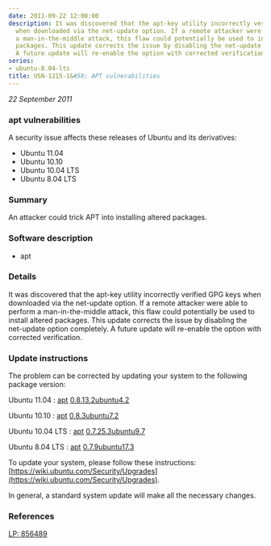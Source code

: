 ```yaml
---
date: 2011-09-22 12:00:00
description: It was discovered that the apt-key utility incorrectly verified GPG keys
  when downloaded via the net-update option. If a remote attacker were able to perform
  a man-in-the-middle attack, this flaw could potentially be used to install altered
  packages. This update corrects the issue by disabling the net-update option completely.
  A future update will re-enable the option with corrected verification.
series:
- ubuntu-8.04-lts
title: USN-1215-1&#58; APT vulnerabilities
---
```


*22 September 2011*

### apt vulnerabilities

A security issue affects these releases of Ubuntu and its derivatives:

* Ubuntu 11.04
* Ubuntu 10.10
* Ubuntu 10.04 LTS
* Ubuntu 8.04 LTS

### Summary

An attacker could trick APT into installing altered packages. 

### Software description

* apt 

### Details

It was discovered that the apt-key utility incorrectly verified GPG keys when downloaded via the net-update option. If a remote attacker were able to perform a man-in-the-middle attack, this flaw could potentially be used to install altered packages. This update corrects the issue by disabling the net-update option completely. A future update will re-enable the option with corrected verification. 

### Update instructions

The problem can be corrected by updating your system to the following package version:

Ubuntu 11.04
 : [apt](https://launchpad.net/ubuntu/+source/apt) <span> [0.8.13.2ubuntu4.2](https://launchpad.net/ubuntu/+source/apt/0.8.13.2ubuntu4.2) </span> 

Ubuntu 10.10
 : [apt](https://launchpad.net/ubuntu/+source/apt) <span> [0.8.3ubuntu7.2](https://launchpad.net/ubuntu/+source/apt/0.8.3ubuntu7.2) </span> 

Ubuntu 10.04 LTS
 : [apt](https://launchpad.net/ubuntu/+source/apt) <span> [0.7.25.3ubuntu9.7](https://launchpad.net/ubuntu/+source/apt/0.7.25.3ubuntu9.7) </span> 

Ubuntu 8.04 LTS
 : [apt](https://launchpad.net/ubuntu/+source/apt) <span> [0.7.9ubuntu17.3](https://launchpad.net/ubuntu/+source/apt/0.7.9ubuntu17.3) </span> 

To update your system, please follow these instructions: [https://wiki.ubuntu.com/Security/Upgrades](https://wiki.ubuntu.com/Security/Upgrades).

In general, a standard system update will make all the necessary changes. 

### References

 
 [LP: 856489](https://launchpad.net/bugs/856489)